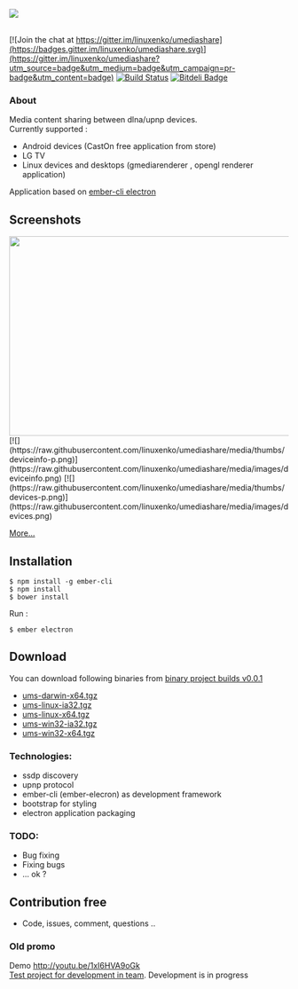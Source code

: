 [![](https://raw.githubusercontent.com/linuxenko/umediashare/media/contrib/umediashare.png)](https://raw.githubusercontent.com/linuxenko/umediashare/media/contrib/umediashare.png)  <br /><br />

[![Join the chat at https://gitter.im/linuxenko/umediashare](https://badges.gitter.im/linuxenko/umediashare.svg)](https://gitter.im/linuxenko/umediashare?utm_source=badge&utm_medium=badge&utm_campaign=pr-badge&utm_content=badge) [![Build Status](https://travis-ci.org/linuxenko/umediashare.svg?branch=master)](https://travis-ci.org/linuxenko/umediashare) [![Bitdeli Badge](https://d2weczhvl823v0.cloudfront.net/linuxenko/umediashare/trend.png)](https://bitdeli.com/free "Bitdeli Badge")  

### About

Media content sharing between dlna/upnp devices.<br />
Currently supported : <br />
 * Android devices (CastOn free application from store) <br />
 * LG TV <br />
 * Linux devices and desktops (gmediarenderer , opengl renderer application)

Application based on [ember-cli electron](https://github.com/felixrieseberg/ember-electron)

## Screenshots
<a href="https://raw.githubusercontent.com/linuxenko/umediashare/media/images/dashboard.png">
<img height=360 width=550 src="https://raw.githubusercontent.com/linuxenko/umediashare/media/thumbs/dashboard-thumb.png" align=left />
</a>
[![](https://raw.githubusercontent.com/linuxenko/umediashare/media/thumbs/deviceinfo-p.png)](https://raw.githubusercontent.com/linuxenko/umediashare/media/images/deviceinfo.png)   [![](https://raw.githubusercontent.com/linuxenko/umediashare/media/thumbs/devices-p.png)](https://raw.githubusercontent.com/linuxenko/umediashare/media/images/devices.png)  

[More...](https://github.com/linuxenko/umediashare/tree/media/images)

## Installation

```
$ npm install -g ember-cli
$ npm install
$ bower install
```

Run :

```
$ ember electron
```

## Download 

  You can download following binaries from [binary project builds v0.0.1](https://github.com/linuxenko/umediashare/releases/tag/v0.0.1)
  * [ums-darwin-x64.tgz](https://github.com/linuxenko/umediashare/releases/download/v0.0.1/ums-darwin-x64.tgz) <br />
  * [ums-linux-ia32.tgz](https://github.com/linuxenko/umediashare/releases/download/v0.0.1/ums-linux-ia32.tgz) <br />
  * [ums-linux-x64.tgz](https://github.com/linuxenko/umediashare/releases/download/v0.0.1/ums-linux-x64.tgz) <br />
  * [ums-win32-ia32.tgz](https://github.com/linuxenko/umediashare/releases/download/v0.0.1/ums-win32-ia32.tgz) <br />
  * [ums-win32-x64.tgz](https://github.com/linuxenko/umediashare/releases/download/v0.0.1/ums-win32-x64.tgz)


### Technologies: <br />
 * ssdp discovery<br />
 * upnp protocol <br />
 * ember-cli (ember-elecron) as development framework<br />
 * bootstrap for styling<br />
 * electron application packaging<br />
 
 
### TODO:<br />
  * Bug fixing <br />
  * Fixing bugs <br />
  * ... ok ?
 
## Contribution free

 * Code, issues, comment, questions .. 


### Old promo
Demo http://youtu.be/1xI6HVA9oGk<br />
[Test project for development in team](https://github.com/linuxenko/umediashare/blob/master/PROMO.md). Development is in progress<br />



